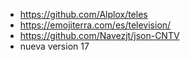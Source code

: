 - https://github.com/Alplox/teles
- https://emojiterra.com/es/television/
- https://github.com/Navezjt/json-CNTV
- nueva version 17 
